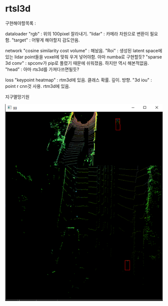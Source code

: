 # rtsl3d
구현해야할목록 : 

dataloader
"rgb" : 위의 100pixel 잘라내기.
"lidar" : 카메라 차원으로 변환이 필요함.
"target" : 어떻게 해야할지 감도안옴.

network
"cosine similarity cost volume" : 해놨음.
"Roi" : 생성된 latent space에 있는 lidar point들을 voxel에 맞춰 우겨 넣어야함. 아마 numba로 구현할듯?
"sparse 3d conv" : spconv가 pip로 풀렸기 때문에 쉬워졌음. 하지만 역시 해본적없음.
"head" : 아마 rts3d를 가져다쓰면될듯?

loss
"keypoint heatmap" : rtm3d에 있음. 클래스 확률. 깊이. 방향.
"3d iou" : point r cnn것 사용. rtm3d에 있음.


지구멸망기원

![mosaic](https://github.com/sjg918/rtsl3d/blob/main/image.png?raw=true)

